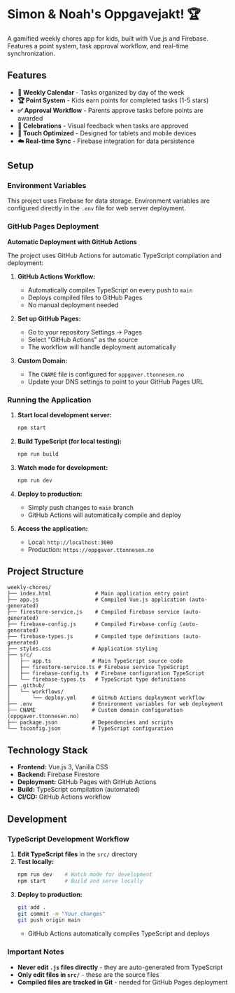 # Simon & Noah's Oppgavejakt! 🏆

A gamified weekly chores app for kids, built with Vue.js and Firebase. Features a point system, task approval workflow, and real-time synchronization.

## Features

- **📅 Weekly Calendar** - Tasks organized by day of the week
- **🏆 Point System** - Kids earn points for completed tasks (1-5 stars)
- **✅ Approval Workflow** - Parents approve tasks before points are awarded
- **🎉 Celebrations** - Visual feedback when tasks are approved
- **📱 Touch Optimized** - Designed for tablets and mobile devices
- **☁️ Real-time Sync** - Firebase integration for data persistence

## Setup

### Environment Variables

This project uses Firebase for data storage. Environment variables are configured directly in the `.env` file for web server deployment.

### GitHub Pages Deployment

**Automatic Deployment with GitHub Actions**

The project uses GitHub Actions for automatic TypeScript compilation and deployment:

1. **GitHub Actions Workflow:**
   - Automatically compiles TypeScript on every push to `main`
   - Deploys compiled files to GitHub Pages
   - No manual deployment needed

2. **Set up GitHub Pages:**
   - Go to your repository Settings → Pages
   - Select "GitHub Actions" as the source
   - The workflow will handle deployment automatically

3. **Custom Domain:**
   - The `CNAME` file is configured for `oppgaver.ttonnesen.no`
   - Update your DNS settings to point to your GitHub Pages URL

### Running the Application

1. **Start local development server:**
   ```bash
   npm start
   ```

2. **Build TypeScript (for local testing):**
   ```bash
   npm run build
   ```

3. **Watch mode for development:**
   ```bash
   npm run dev
   ```

4. **Deploy to production:**
   - Simply push changes to `main` branch
   - GitHub Actions will automatically compile and deploy

5. **Access the application:**
   - Local: `http://localhost:3000`
   - Production: `https://oppgaver.ttonnesen.no`

## Project Structure

```
weekly-chores/
├── index.html              # Main application entry point
├── app.js                  # Compiled Vue.js application (auto-generated)
├── firestore-service.js    # Compiled Firebase service (auto-generated)
├── firebase-config.js      # Compiled Firebase config (auto-generated)
├── firebase-types.js       # Compiled type definitions (auto-generated)
├── styles.css             # Application styling
├── src/
│   ├── app.ts             # Main TypeScript source code
│   ├── firestore-service.ts # Firebase service TypeScript
│   ├── firebase-config.ts  # Firebase configuration TypeScript
│   └── firebase-types.ts   # TypeScript type definitions
├── .github/
│   └── workflows/
│       └── deploy.yml     # GitHub Actions deployment workflow
├── .env                   # Environment variables for web deployment
├── CNAME                  # Custom domain configuration (oppgaver.ttonnesen.no)
├── package.json           # Dependencies and scripts
└── tsconfig.json          # TypeScript configuration
```

## Technology Stack

- **Frontend:** Vue.js 3, Vanilla CSS
- **Backend:** Firebase Firestore
- **Deployment:** GitHub Pages with GitHub Actions
- **Build:** TypeScript compilation (automated)
- **CI/CD:** GitHub Actions workflow

## Development

### TypeScript Development Workflow

1. **Edit TypeScript files** in the `src/` directory
2. **Test locally:**
   ```bash
   npm run dev    # Watch mode for development
   npm start      # Build and serve locally
   ```
3. **Deploy to production:**
   ```bash
   git add .
   git commit -m "Your changes"
   git push origin main
   ```
   - GitHub Actions automatically compiles TypeScript and deploys

### Important Notes

- **Never edit `.js` files directly** - they are auto-generated from TypeScript
- **Only edit files in `src/`** - these are the source files
- **Compiled files are tracked in Git** - needed for GitHub Pages deployment